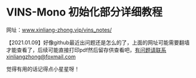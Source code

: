 # VINS-Mono 初始化部分详细教程

网址：www.xinliang-zhong.vip/vins_notes/

【2021.01.09】好像github最近出问题还是怎么的了，上面的网址可能需要翻墙才能查看了，后续可能直接打印pdf然后留存供查看吧，有问题请联系xinliangzhong@foxmail.com

觉得有用的话记得点小星星呀！
